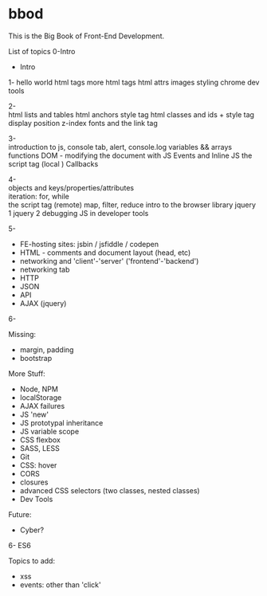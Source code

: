 # bbod

This is the Big Book of Front-End Development.

List of topics
0-Intro  
  - Intro

1-
  hello world
  html tags 
  more html tags 
  html attrs
  images
  styling
  chrome dev tools

2-  
  html lists and tables 
  html anchors 
  style tag
  html classes and ids + style tag
  display
  position
  z-index
  fonts and the link tag
  
3-  
  introduction to js, console tab, alert, console.log
  variables && arrays
  functions 
  DOM - modifying the document with JS 
  Events and Inline JS
  the script tag (local ) 
  Callbacks
  
4-  
  objects and keys/properties/attributes   
  iteration: for, while     
  the script tag (remote) 
  map, filter, reduce
  intro to the browser
  library 
  jquery 1 
  jquery 2 
  debugging JS in developer tools 

5- 
  - FE-hosting sites: jsbin / jsfiddle / codepen
  - HTML - comments and document layout (head, etc)  
  - networking and 'client'-'server' ('frontend'-'backend')
  - networking tab 
  - HTTP
  - JSON 
  - API
  - AJAX (jquery)
  
6-


Missing:
  - margin, padding 
  - bootstrap 
  
More Stuff:
  - Node, NPM
  - localStorage 
  - AJAX failures 
  - JS 'new' 
  - JS prototypal inheritance 
  - JS variable scope 
  - CSS flexbox
  - SASS, LESS 
  - Git 
  - CSS: hover  
  - CORS 
  - closures
  - advanced CSS selectors (two classes, nested classes)
  - Dev Tools 


Future:
  - Cyber? 

6-
  ES6 

Topics to add:
- xss 
- events: other than 'click'


